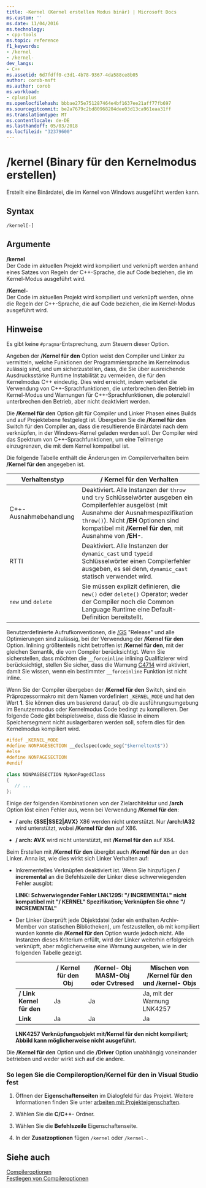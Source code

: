 ```yaml
---
title: -Kernel (Kernel erstellen Modus binär) | Microsoft Docs
ms.custom: ''
ms.date: 11/04/2016
ms.technology:
- cpp-tools
ms.topic: reference
f1_keywords:
- /kernel
- /kernel-
dev_langs:
- C++
ms.assetid: 6d7fdff0-c3d1-4b78-9367-4da588ce8b05
author: corob-msft
ms.author: corob
ms.workload:
- cplusplus
ms.openlocfilehash: bbbae275e751287464e4bf1637ee21aff77fb697
ms.sourcegitcommit: be2a7679c2bd80968204dee03d13ca961eaa31ff
ms.translationtype: MT
ms.contentlocale: de-DE
ms.lasthandoff: 05/03/2018
ms.locfileid: "32379600"
---
```

# <a name="kernel-create-kernel-mode-binary"></a>/kernel (Binary für den Kernelmodus erstellen)
Erstellt eine Binärdatei, die im Kernel von Windows ausgeführt werden kann.  
  
## <a name="syntax"></a>Syntax  
  
```  
/kernel[-]  
```  
  
## <a name="arguments"></a>Argumente  
 **/kernel**  
 Der Code im aktuellen Projekt wird kompiliert und verknüpft werden anhand eines Satzes von Regeln der C++-Sprache, die auf Code beziehen, die im Kernel-Modus ausgeführt wird.  
  
 **/Kernel-**  
 Der Code im aktuellen Projekt wird kompiliert und verknüpft werden, ohne die Regeln der C++-Sprache, die auf Code beziehen, die im Kernel-Modus ausgeführt wird.  
  
## <a name="remarks"></a>Hinweise  
 Es gibt keine `#pragma`-Entsprechung, zum Steuern dieser Option.  
  
 Angeben der **/Kernel für den** Option weist den Compiler und Linker zu vermitteln, welche Funktionen der Programmiersprache im Kernelmodus zulässig sind, und um sicherzustellen, dass, die Sie über ausreichende Ausdrucksstärke Runtime Instabilität zu vermeiden, die für den Kernelmodus C++ eindeutig. Dies wird erreicht, indem verbietet die Verwendung von C++-Sprachfunktionen, die unterbrechen den Betrieb im Kernel-Modus und Warnungen für C++-Sprachfunktionen, die potenziell unterbrechen den Betrieb, aber nicht deaktiviert werden.  
  
 Die **/Kernel für den** Option gilt für Compiler und Linker Phasen eines Builds und auf Projektebene festgelegt ist. Übergeben Sie die **/Kernel für den** Switch für den Compiler an, dass die resultierende Binärdatei nach dem verknüpfen, in der Windows-Kernel geladen werden soll. Der Compiler wird das Spektrum von C++-Sprachfunktionen, um eine Teilmenge einzugrenzen, die mit dem Kernel kompatibel ist.  
  
 Die folgende Tabelle enthält die Änderungen im Compilerverhalten beim **/Kernel für den** angegeben ist.  
  
|Verhaltenstyp|**/ Kernel für den** Verhalten|  
|-------------------|---------------------------|  
|C++-Ausnahmebehandlung|Deaktiviert. Alle Instanzen der `throw` und `try` Schlüsselwörter ausgeben ein Compilerfehler ausgelöst (mit Ausnahme der Ausnahmespezifikation `throw()`). Nicht **/EH** Optionen sind kompatibel mit **/Kernel für den**, mit Ausnahme von **/EH-**.|  
|RTTI|Deaktiviert. Alle Instanzen der `dynamic_cast` und `typeid` Schlüsselwörter einen Compilerfehler ausgeben, es sei denn, `dynamic_cast` statisch verwendet wird.|  
|`new` und `delete`|Sie müssen explizit definieren, die `new()` oder `delete()` Operator; weder der Compiler noch die Common Language Runtime eine Default-Definition bereitstellt.|  
  
 Benutzerdefinierte Aufrufkonventionen, die [/GS](../../build/reference/gs-buffer-security-check.md) "Release" und alle Optimierungen sind zulässig, bei der Verwendung der **/Kernel für den** Option. Inlining größtenteils nicht betroffen ist **/Kernel für den**, mit der gleichen Semantik, die vom Compiler berücksichtigt. Wenn Sie sicherstellen, dass möchten die `__forceinline` inlining Qualifizierer wird berücksichtigt, stellen Sie sicher, dass die Warnung [C4714](../../error-messages/compiler-warnings/compiler-warning-level-4-c4714.md) wird aktiviert, damit Sie wissen, wenn ein bestimmter `__forceinline` Funktion ist nicht inline.  
  
 Wenn Sie der Compiler übergeben der **/Kernel für den** Switch, sind ein Präprozessormakro mit dem Namen vordefiniert `_KERNEL_MODE` und hat den Wert **1**. Sie können dies um basierend darauf, ob die ausführungsumgebung im Benutzermodus oder Kernelmodus Code bedingt zu kompilieren. Der folgende Code gibt beispielsweise, dass die Klasse in einem Speichersegment nicht auslagerbaren werden soll, sofern dies für den Kernelmodus kompiliert wird.  
  
```cpp  
#ifdef _KERNEL_MODE  
#define NONPAGESECTION __declspec(code_seg("$kerneltext$"))  
#else  
#define NONPAGESECTION  
#endif  
  
class NONPAGESECTION MyNonPagedClass  
{  
   // ...
};  
```  
  
 Einige der folgenden Kombinationen von der Zielarchitektur und **/arch** Option löst einen Fehler aus, wenn bei Verwendung **/Kernel für den**:  
  
-   **/ arch: {SSE&#124;SSE2&#124;AVX}** X86 werden nicht unterstützt. Nur **/arch:IA32** wird unterstützt, wobei **/Kernel für den** auf X86.  
  
-   **/ arch: AVX** wird nicht unterstützt, mit **/Kernel für den** auf X64.  
  
 Beim Erstellen mit **/Kernel für den** übergibt auch **/Kernel für den** an den Linker. Anna ist, wie dies wirkt sich Linker Verhalten auf:  
  
-   Inkrementelles Verknüpfen deaktiviert ist. Wenn Sie hinzufügen **/ incremental** an die Befehlszeile der Linker diese schwerwiegenden Fehler ausgibt:  
  
     **LINK: Schwerwiegender Fehler LNK1295: "/ INCREMENTAL" nicht kompatibel mit "/ KERNEL" Spezifikation; Verknüpfen Sie ohne "/ INCREMENTAL"**  
  
-   Der Linker überprüft jede Objektdatei (oder ein enthalten Archiv-Member von statischen Bibliotheken), um festzustellen, ob mit kompiliert wurden konnte die **/Kernel für den** Option wurde jedoch nicht. Alle Instanzen dieses Kriterium erfüllt, wird der Linker weiterhin erfolgreich verknüpft, aber möglicherweise eine Warnung ausgeben, wie in der folgenden Tabelle gezeigt.  
  
    ||**/ Kernel für den** Obj|**/Kernel-** Obj MASM-Obj oder Cvtresed|Mischen von **/Kernel für den** und **/kernel-** Objs|  
    |-|----------------------|-----------------------------------------------|-------------------------------------------------|  
    |**/ Link Kernel für den**|Ja|Ja|Ja, mit der Warnung LNK4257|  
    |**Link**|Ja|Ja|Ja|  
  
     **LNK4257 Verknüpfungsobjekt mit/Kernel für den nicht kompiliert; Abbild kann möglicherweise nicht ausgeführt.**  
  
 Die **/Kernel für den** Option und die **/Driver** Option unabhängig voneinander betrieben und weder wirkt sich auf die andere.  
  
### <a name="to-set-the-kernel-compiler-option-in-visual-studio"></a>So legen Sie die Compileroption/Kernel für den in Visual Studio fest  
  
1.  Öffnen der **Eigenschaftenseiten** im Dialogfeld für das Projekt. Weitere Informationen finden Sie unter [arbeiten mit Projekteigenschaften](../../ide/working-with-project-properties.md).  
  
2.  Wählen Sie die **C/C++-** Ordner.  
  
3.  Wählen Sie die **Befehlszeile** Eigenschaftenseite.  
  
4.  In der **Zusatzoptionen** fügen `/kernel` oder `/kernel-`.  
  
## <a name="see-also"></a>Siehe auch  
 [Compileroptionen](../../build/reference/compiler-options.md)   
 [Festlegen von Compileroptionen](../../build/reference/setting-compiler-options.md)